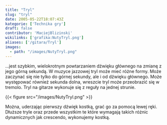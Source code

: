 ```yaml
---
title: "Tryl"
slug: "tryl"
date: 2005-05-22T18:07:43Z
kategorie: ['Technika gry']
draft: false
contributor: 'MaciejBlizinski'
wikilinks: ['grafika:NutyTryl.png']
aliases: ['/gitara/Tryl']
images:
  - path: "/images/NutyTryl.png"
---
```

...jest szybkim, wielokrotnym powtarzaniem dźwięku głównego na zmianę z
jego górną sekundą. W muzyce jazzowej tryl może mieć różne formy. Może
zaczynać się nie tylko do górnej sekundy, ale i od dźwięku głównego.
Może występować również sekunda dolna, wreszcie tryl może przeobrazić
się w tremolo. Tryl na gitarze wykonuje się z reguły na jednej strunie.

{{< figure src="/images/NutyTryl.png" >}}

Można, uderzając pierwszy dźwięk kostką, grać go za pomocą lewej ręki.
Dłuższe tryle oraz przede wszystkim te które wymagają takich różnic
dynamicznych jak crescendo, wykonujemy kostką.

